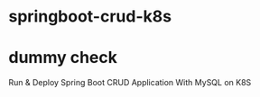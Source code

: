 # springboot-crud-k8s
# dummy check
Run &amp; Deploy Spring Boot CRUD Application With MySQL on K8S
